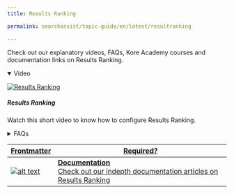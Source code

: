 ```yaml
---
title: Results Ranking

permalink: searchassist/topic-guide/en/latest/resultranking

---
```

<!--#### Topic Guide
###### Results Ranking-->

  Check out our explanatory videos, FAQs, Kore Academy courses and documentation links on Results Ranking.

<details class="introduction-video" open>
  <summary>Video
  </summary>
  
   [![Results Ranking](images/VideoCoverImage.png)](https://player.vimeo.com/video/784493132?h=84590b3f85&badge=0&autopause=0&player_id=0&app_id=58479/embed)

  ##### Results Ranking 
  Watch this short video to know how to configure Results Ranking.

</details>

<details>
  <summary>FAQs
  </summary>

  <a class="doc-link" target="_blank" href="https://docs.kore.ai/searchassist/personalize-results/result-ranking/">
 
  What is Results Ranking ?

</a>

 <a class="doc-link" target="_blank" href="https://docs.kore.ai/searchassist/personalize-results/result-ranking/">
 
 How can you simulate your search Application?

</a>
 
  
<a class="doc-link" target="_blank" href="https://docs.kore.ai/searchassist/personalize-results/result-ranking/">

  How to customize my results?

</a>
  
  <a class="doc-link" target="_blank" href="https://docs.kore.ai/searchassist/personalize-results/result-ranking/">
 
  How to customize my results?

</a>


</details>


<a class="doc-link" target="_blank" href="https://docs.kore.ai/searchassist/personalize-results/result-ranking/">


| Frontmatter | Required? |
|-------------|-------------|
| ![alt text](images/SA_Documentation.svg "Title") | **Documentation**  <br /> Check out our indepth documentation articles on Results Ranking | 


</a>
